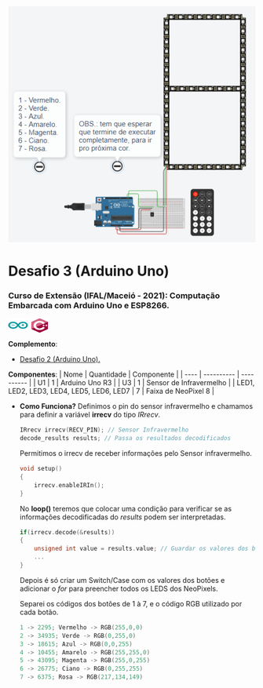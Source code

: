 ![Esquema](Esquema.PNG)

# Desafio 3 (**Arduino Uno**)
### **Curso de Extensão (IFAL/Maceió - 2021)**: Computação Embarcada com Arduino Uno e ESP8266.
<img align="center" alt="Arduino" height="30" width="40" src="https://raw.githubusercontent.com/devicons/devicon/master/icons/arduino/arduino-original.svg"> <img align="center" alt="C++" height="30" width="40" src="https://raw.githubusercontent.com/devicons/devicon/master/icons/cplusplus/cplusplus-original.svg">

**Complemento**:
* [Desafio 2 (Arduino Uno).](https://github.com/Nicolas-albu/desafio_2_arduino)

**Componentes**:
| Nome | Quantidade | Componente |
| ---- | ---------- | ---------- |
| U1   | 1          | Arduino Uno R3 |
| U3   | 1          | Sensor de Infravermelho |
| LED1, LED2, LED3, LED4, LED5, LED6, LED7 | 7          | Faixa de NeoPixel 8 |

- **Como Funciona?**
    Definimos o pin do sensor infravermelho e chamamos para definir a variável **irrecv** do tipo *IRrecv*.
    ```cpp
    IRrecv irrecv(RECV_PIN); // Sensor Infravermelho
    decode_results results; // Passa os resultados decodificados
    ```
    Permitimos o irrecv de receber informações pelo Sensor infravermelho.
    ```cpp
    void setup()
    {
        irrecv.enableIRIn();
    }
    ```
    No **loop()** teremos que colocar uma condição para verificar se as informações decodificadas do *results* podem ser interpretadas.
    ```cpp
    if(irrecv.decode(&results))
    {
        unsigned int value = results.value; // Guardar os valores dos botões recebidos.
        ...
    }
    ```
    Depois é só criar um Switch/Case com os valores dos botões e adicionar o *for* para preencher todos os LEDS dos NeoPixels.

    Separei os códigos dos botões de 1 à 7, e o código RGB utilizado por cada botão.
    ```cpp
    1 -> 2295; Vermelho -> RGB(255,0,0)
    2 -> 34935; Verde -> RGB(0,255,0)
    3 -> 18615; Azul -> RGB(0,0,255)
    4 -> 10455; Amarelo -> RGB(255,255,0)
    5 -> 43095; Magenta -> RGB(255,0,255)
    6 -> 26775; Ciano -> RGB(0,255,255)
    7 -> 6375; Rosa -> RGB(217,134,149)
    ```